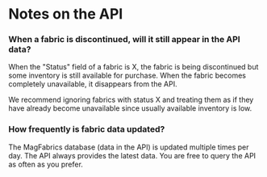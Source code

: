 # Notes on the API  

### When a fabric is discontinued, will it still appear in the API data?  

When the "Status" field of a fabric is X, the fabric is being discontinued but some inventory is still available for purchase. When the fabric becomes completely unavailable, it disappears from the API.  

We recommend ignoring fabrics with status X and treating them as if they have already become unavailable since usually available inventory is low.  

### How frequently is fabric data updated?  

The MagFabrics database (data in the API) is updated multiple times per day. The API always provides the latest data. You are free to query the API as often as you prefer.